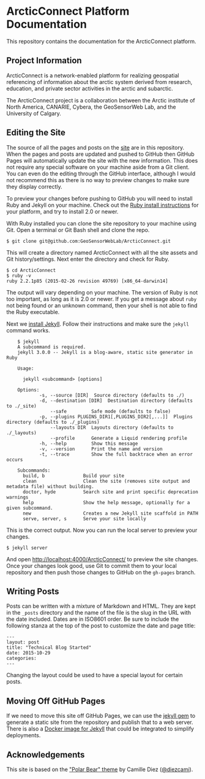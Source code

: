 # ArcticConnect Platform Documentation

This repository contains the documentation for the ArcticConnect platform.

## Project Information

ArcticConnect is a network-enabled platform for realizing geospatial referencing of information about the arctic system derived from research, education, and private sector activities in the arctic and subarctic.

The ArcticConnect project is a collaboration between the Arctic institute of North America, CANARIE, Cybera, the GeoSensorWeb Lab, and the University of Calgary.

## Editing the Site

The source of all the pages and posts on the [site](http://geosensorweblab.github.io/ArcticConnect/) are in this repository. When the pages and posts are updated and pushed to GitHub then GitHub Pages will automatically update the site with the new information. This does not require any special software on your machine aside from a Git client. You can even do the editing through the GitHub interface, although I would not recommend this as there is no way to preview changes to make sure they display correctly.

To preview your changes before pushing to GitHub you will need to install Ruby and Jekyll on your machine. Check out the [Ruby install instructions](https://www.ruby-lang.org/en/documentation/installation/) for your platform, and try to install 2.0 or newer.

With Ruby installed you can clone the site repository to your machine using Git. Open a terminal or Git Bash shell and clone the repo.

    $ git clone git@github.com:GeoSensorWebLab/ArcticConnect.git

This will create a directory named ArcticConnect with all the site assets and Git history/settings. Next enter the directory and check for Ruby.

    $ cd ArcticConnect
    $ ruby -v
    ruby 2.2.1p85 (2015-02-26 revision 49769) [x86_64-darwin14]

The output will vary depending on your machine. The version of Ruby is not too important, as long as it is 2.0 or newer. If you get a message about `ruby` not being found or an unknown command, then your shell is not able to find the Ruby executable.

Next we [install Jekyll](http://jekyllrb.com/docs/installation/). Follow their instructions and make sure the `jekyll` command works.

```
    $ jekyll
    A subcommand is required.
    jekyll 3.0.0 -- Jekyll is a blog-aware, static site generator in Ruby

    Usage:

      jekyll <subcommand> [options]

    Options:
            -s, --source [DIR]  Source directory (defaults to ./)
            -d, --destination [DIR]  Destination directory (defaults to ./_site)
                --safe         Safe mode (defaults to false)
            -p, --plugins PLUGINS_DIR1[,PLUGINS_DIR2[,...]]  Plugins directory (defaults to ./_plugins)
                --layouts DIR  Layouts directory (defaults to ./_layouts)
                --profile      Generate a Liquid rendering profile
            -h, --help         Show this message
            -v, --version      Print the name and version
            -t, --trace        Show the full backtrace when an error occurs

    Subcommands:
      build, b              Build your site
      clean                 Clean the site (removes site output and metadata file) without building.
      doctor, hyde          Search site and print specific deprecation warnings
      help                  Show the help message, optionally for a given subcommand.
      new                   Creates a new Jekyll site scaffold in PATH
      serve, server, s      Serve your site locally
```

This is the correct output. Now you can run the local server to preview your changes.

    $ jekyll server

And open [http://localhost:4000/ArcticConnect/](http://localhost:4000/ArcticConnect/) to preview the site changes. Once your changes look good, use Git to commit them to your local repository and then push those changes to GitHub on the `gh-pages` branch.

## Writing Posts

Posts can be written with a mixture of Markdown and HTML. They are kept in the `_posts` directory and the name of the file is the slug in the URL with the date included. Dates are in ISO8601 order. Be sure to include the following stanza at the top of the post to customize the date and page title:

    ---
    layout: post
    title: "Technical Blog Started"
    date: 2015-10-29
    categories:
    ---

Changing the layout could be used to have a special layout for certain posts.

## Moving Off GitHub Pages

If we need to move this site off GitHub Pages, we can use the [jekyll gem](http://jekyllrb.com) to generate a static site from the repository and publish that to a web server. There is also a [Docker image for Jekyll](https://hub.docker.com/r/jekyll/jekyll/) that could be integrated to simplify deployments.

## Acknowledgements

This site is based on the ["Polar Bear" theme](https://github.com/diezcami/polar-bear-theme) by Camille Diez ([@diezcami](https://github.com/diezcami)).
